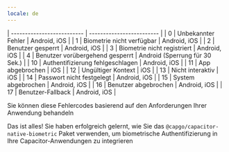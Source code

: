 ```yaml
---
locale: de
---
```


| -------------------------- | ------------------------- |
| 0    | Unbekannter Fehler              | Android, iOS              |
| 1    | Biometrie nicht verfügbar     | Android, iOS              |
| 2    | Benutzer gesperrt               | Android, iOS              |
| 3    | Biometrie nicht registriert    | Android, iOS              |
| 4    | Benutzer vorübergehend gesperrt     | Android (Sperrung für 30 Sek.) |
| 10   | Authentifizierung fehlgeschlagen      | Android, iOS              |
| 11   | App abgebrochen                 | iOS                       |
| 12   | Ungültiger Kontext            | iOS                       |
| 13   | Nicht interaktiv            | iOS                       |
| 14   | Passwort nicht festgelegt           | Android, iOS              |
| 15   | System abgebrochen              | Android, iOS              |
| 16   | Benutzer abgebrochen                | Android, iOS              |
| 17   | Benutzer-Fallback              | Android, iOS              |

Sie können diese Fehlercodes basierend auf den Anforderungen Ihrer Anwendung behandeln

Das ist alles! Sie haben erfolgreich gelernt, wie Sie das `@capgo/capacitor-native-biometric` Paket verwenden, um biometrische Authentifizierung in Ihre Capacitor-Anwendungen zu integrieren